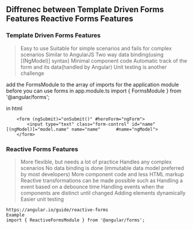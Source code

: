 ## Diffrenec between Template Driven Forms Features Reactive Forms Features

### Template Driven Forms Features

>Easy to use
>Suitable for simple scenarios and fails for complex scenarios
>Similar to AngularJS
>Two way data binding(using [(NgModel)] syntax)
>Minimal component code
>Automatic track of the form and its data(handled by Angular)
>Unit testing is another challenge

add the FormsModule to the array of imports for the application module before you can use forms
in app.module.ts
    import { FormsModule }   from '@angular/forms';

in html 
```
    <form (ngSubmit)="onSubmit()" #heroForm="ngForm">
        <input type="text" class="form-control" id="name" [(ngModel)]="model.name" name="name"      #name="ngModel">
    </form>
```
### Reactive Forms Features

>More flexible, but needs a lot of practice
>Handles any complex scenarios
>No data binding is done (immutable data model preferred by most developers)
>More component code and less HTML markup
>Reactive transformations can be made possible such as
>Handling a event based on a debounce time
>Handling events when the components are distinct until changed
>Adding elements dynamically
>Easier unit testing

    https://angular.io/guide/reactive-forms
    Example
    import { ReactiveFormsModule } from '@angular/forms';

